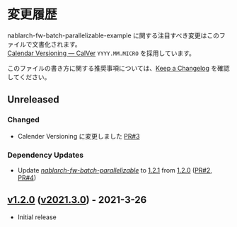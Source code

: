 # 変更履歴

nablarch-fw-batch-parallelizable-example に関する注目すべき変更はこのファイルで文書化されます。  
[Calendar Versioning — CalVer](https://calver.org/) `YYYY.MM.MICRO` を採用しています。

このファイルの書き方に関する推奨事項については、[Keep a Changelog](https://keepachangelog.com/ja/1.0.0/) を確認してください。

## Unreleased

### Changed
- Calender Versioning に変更しました [PR#3](https://github.com/lerna-stack/nablarch-fw-batch-parallelizable-example/pull/3)  

### Dependency Updates
- Update *[nablarch-fw-batch-parallelizable]*
  to [1.2.1](https://github.com/lerna-stack/nablarch-fw-batch-parallelizable/releases/tag/v1.2.1)
  from [1.2.0](https://github.com/lerna-stack/nablarch-fw-batch-parallelizable/releases/tag/v1.2.0)
  ([PR#2](https://github.com/lerna-stack/nablarch-fw-batch-parallelizable-example/pull/2),
   [PR#4](https://github.com/lerna-stack/nablarch-fw-batch-parallelizable-example/pull/4))

## [v1.2.0] ([v2021.3.0]) - 2021-3-26
[v1.2.0]: https://github.com/lerna-stack/nablarch-fw-batch-parallelizable-example/releases/tag/v1.2.0
[v2021.3.0]: https://github.com/lerna-stack/nablarch-fw-batch-parallelizable-example/releases/tag/v2021.3.0

- Initial release


[nablarch-fw-batch-parallelizable]: https://github.com/lerna-stack/nablarch-fw-batch-parallelizable/releases